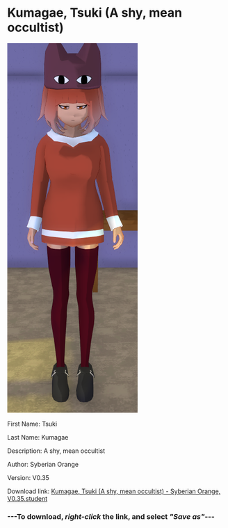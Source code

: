 # Kumagae, Tsuki (A shy, mean occultist)

<img src = "https://raw.githubusercontent.com/Arbiter1223/Daigaku-Gurashi-Custom-Students/master/Students/Files/Kumagae%2C%20Tsuki%20(A%20shy%2C%20mean%20occultist).png">

First Name: Tsuki

Last Name: Kumagae

Description: A shy, mean occultist

Author: Syberian Orange

Version: V0.35

Download link: <a href="https://raw.githubusercontent.com/Arbiter1223/Daigaku-Gurashi-Custom-Students/master/Students/Files/Kumagae%2C%20Tsuki%20(A%20shy%2C%20mean%20occultist)%20-%20Syberian%20Orange%2C%20V0.35.student">Kumagae, Tsuki (A shy, mean occultist) - Syberian Orange, V0.35.student</a>

### ---**To download, _right-click_ the link, and select _"Save as"_**---
